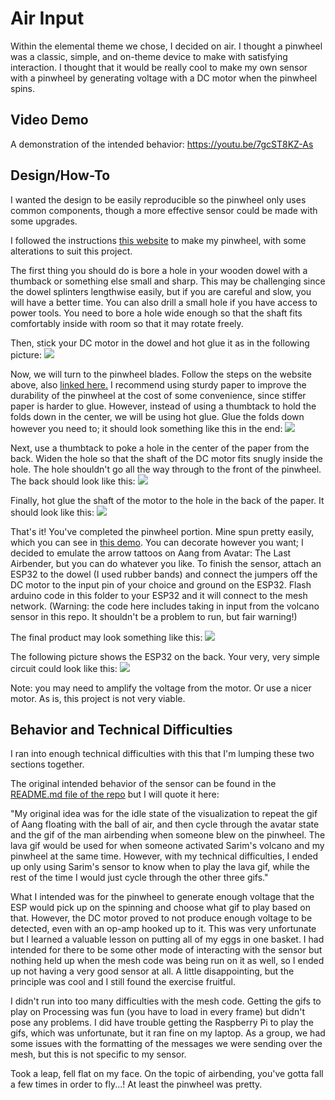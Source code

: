 #  Air Input

Within the elemental theme we chose, I decided on air. I thought a pinwheel was a classic, simple, and on-theme device to make with satisfying interaction. I thought that it would be really cool to make my own sensor with a pinwheel by generating voltage with a DC motor when the pinwheel spins.

## Video Demo
A demonstration of the intended behavior:
https://youtu.be/7gcST8KZ-As

## Design/How-To

I wanted the design to be easily reproducible so the pinwheel only uses common components, though a more effective sensor could be made with some upgrades.

I followed the instructions [this website](http://www.leslietryon.com/3dcolorcutout/makepinw/makepinwheel.html) to make my pinwheel, with some alterations to suit this project.

The first thing you should do is bore a hole in your wooden dowel with a thumback or something else small and sharp. This may be challenging since the dowel splinters lengthwise easily, but if you are careful and slow, you will have a better time. You can also drill a small hole if you have access to power tools. You need to bore a hole wide enough so that the shaft fits comfortably inside with room so that it may rotate freely.

Then, stick your DC motor in the dowel and hot glue it as in the following picture: ![](./docs/motor_glued.jpg)

Now, we will turn to the pinwheel blades. Follow the steps on the website above, also [linked here.](http://www.leslietryon.com/3dcolorcutout/makepinw/makepinwheel.html) I recommend using sturdy paper to improve the durability of the pinwheel at the cost of some convenience, since stiffer paper is harder to glue. However, instead of using a thumbtack to hold the folds down in the center, we will be using hot glue. Glue the folds down however you need to; it should look something like this in the end:
![](./docs/folded_front.jpg)

Next, use a thumbtack to poke a hole in the center of the paper from the back. Widen the hole so that the shaft of the DC motor fits snugly inside the hole. The hole shouldn't go all the way through to the front of the pinwheel. The back should look like this:
![](./docs/folded_back.jpg)

Finally, hot glue the shaft of the motor to the hole in the back of the paper. It should look like this:
![](./docs/pinwheel_side.jpg)

That's it! You've completed the pinwheel portion. Mine spun pretty easily, which you can see in [this demo](https://youtu.be/XqrjjxGu9Co). You can decorate however you want; I decided to emulate the arrow tattoos on Aang from Avatar: The Last Airbender, but you can do whatever you like. To finish the sensor, attach an ESP32 to the dowel (I used rubber bands) and connect the jumpers off the DC motor to the input pin of your choice and ground on the ESP32. Flash arduino code in this folder to your ESP32 and it will connect to the mesh network. (Warning: the code here includes taking in input from the volcano sensor in this repo. It shouldn't be a problem to run, but fair warning!)

The final product may look something like this: ![](./docs/pinwheel_front.jpg)

The following picture shows the ESP32 on the back. Your very, very simple circuit could look like this:
![](./docs/pinwheel_back.jpg)

Note: you may need to amplify the voltage from the motor. Or use a nicer motor. As is, this project is not very viable.

## Behavior and Technical Difficulties

I ran into enough technical difficulties with this that I'm lumping these two sections together. 

The original intended behavior of the sensor can be found in the [README.md file of the repo](../../README.md) but I will quote it here:

"My original idea was for the idle state of the visualization to repeat the gif of Aang floating with the ball of air, and then cycle through the avatar state and the gif of the man airbending when someone blew on the pinwheel. The lava gif would be used for when someone activated Sarim's volcano and my pinwheel at the same time. However, with my technical difficulties, I ended up only using Sarim's sensor to know when to play the lava gif, while the rest of the time I would just cycle through the other three gifs."

What I intended was for the pinwheel to generate enough voltage that the ESP would pick up on the spinning and choose what gif to play based on that. However, the DC motor proved to not produce enough voltage to be detected, even with an op-amp hooked up to it. This was very unfortunate but I learned a valuable lesson on putting all of my eggs in one basket. I had intended for there to be some other mode of interacting with the sensor but nothing held up when the mesh code was being run on it as well, so I ended up not having a very good sensor at all. A little disappointing, but the principle was cool and I still found the exercise fruitful.

I didn't run into too many difficulties with the mesh code. Getting the gifs to play on Processing was fun (you have to load in every frame) but didn't pose any problems. I did have trouble getting the Raspberry Pi to play the gifs, which was unfortunate, but it ran fine on my laptop. As a group, we had some issues with the formatting of the messages we were sending over the mesh, but this is not specific to my sensor.

Took a leap, fell flat on my face. On the topic of airbending, you've gotta fall a few times in order to fly...! At least the pinwheel was pretty.
